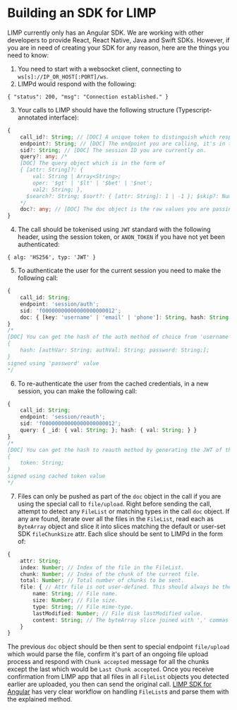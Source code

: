 # Building an SDK for LIMP
LIMP currently only has an Angular SDK. We are working with other developers to provide React, React Native, Java and Swift SDKs. However, if you are in need of creating your SDK for any reason, here are the things you need to know:
1. You need to start with a websocket client, connecting to `ws[s]://IP_OR_HOST[:PORT]/ws`.
2. LIMPd would respond with the following:
```
{ "status": 200, "msg": "Connection established." }
```
3. Your calls to LIMP should have the following structure (Typescript-annotated interface):
```typescript
{
	call_id?: String; // [DOC] A unique token to distinguish which responses from LIMPd belong to which calls.
	endpoint?: String; // [DOC] The endpoint you are calling, it's in the form of 'MODULE/METHOD'.
	sid?: String; // [DOC] The session ID you are currently on.
	query?: any; /*
	[DOC] The query object which is in the form of
	{ [attr: String]?: {
		val: String | Array<String>;
		oper: '$gt' | '$lt' | '$bet' | '$not';
		val2: String; },
	  $search?: String; $sort?: { [attr: String]: 1 | -1 }; $skip?: Number; $limit?: Number; $extn?: Boolean; }
	*/
	doc?: any; // [DOC] The doc object is the raw values you are passing to LIMPd. It's should comply with the module `attrs` you are calling.
}
```
4. The call should be tokenised using `JWT` standard with the following header, using the session token, or `ANON_TOKEN` if you have not yet been authenticated:
```
{ alg: 'HS256', typ: 'JWT' }
```
5. To authenticate the user for the current session you need to make the following call:
```typescript
{
	call_id: String;
	endpoint: 'session/auth';
	sid: 'f00000000000000000000012';
	doc: { [key: 'username' | 'email' | 'phone']: String, hash: String; }
}
/*
[DOC] You can get the hash of the auth method of choice from 'username', 'email', or 'phone' by generating the JWT of the following object:
{
	hash: [authVar: String; authVal: String; password: String;];
}
signed using 'password' value
*/
```
6. To re-authenticate the user from the cached credentials, in a new session, you can make the following call:
```typescript
{
	call_id: String;
	endpoint: 'session/reauth';
	sid: 'f00000000000000000000012';
	query: { _id: { val: String; }; hash: { val: String; } }
}
/*
[DOC] You can get the hash to reauth method by generating the JWT of the following obejct:
{
	token: String;
}
signed using cached token value
*/
```
7. Files can only be pushed as part of the `doc` object in the call if you are using the special call to `file/upload`. Right before sending the call, attempt to detect any `FileList` or matching types in the call `doc` object. If any are found, iterate over all the files in the `FileList`, read each as `ByteArray` object and slice it into slices matching the default or user-set SDK `fileChunkSize` attr. Each slice should be sent to LIMPd in the form of:
```typescript
{
	attr: String;
	index: Number; // Index of the file in the FileList.
	chunk: Number; // Index of the chunk of the current file.
	total: Number; // Total number of chunks to be sent.
	file: { // Attr file is not user-defined. This should always be the name of the attr.
		name: String; // File name.
		size: Number; // File size.
		type: String; // File mime-type.
		lastModified: Number; // File disk lastModified value.
		content: String; // The byteArray slice joined with ',' commas e.g. byteArraySlice.join(',')
	}
}
```
The previous `doc` object should be then sent to special endpoint `file/upload` which would parse the file, confirm it's part of an ongoing file upload process and respond with `Chunk accepted` message for all the chunks except the last which would be `Last Chunk accepted`. Once you receive confirmation from LIMP app that all files in all `FileList` objects you detected earlier are uploaded, you then can send the original call. [LIMP SDK for Angular](https://github.com/masaar/ng-limp) has very clear workflow on handling `FileList`s and parse them with the explained method.